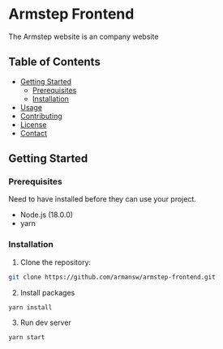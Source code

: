 # Armstep Frontend

The Armstep website is an company website

## Table of Contents

- [Getting Started](#getting-started)
  - [Prerequisites](#prerequisites)
  - [Installation](#installation)
- [Usage](#usage)
- [Contributing](#contributing)
- [License](#license)
- [Contact](#contact)


## Getting Started

### Prerequisites

Need to have installed before they can use your project.

- Node.js (18.0.0)
- yarn

### Installation

1. Clone the repository:

```bash
git clone https://github.com/armansw/armstep-frontend.git
```

2. Install packages
```
yarn install
```
3. Run dev server
```
yarn start
```
